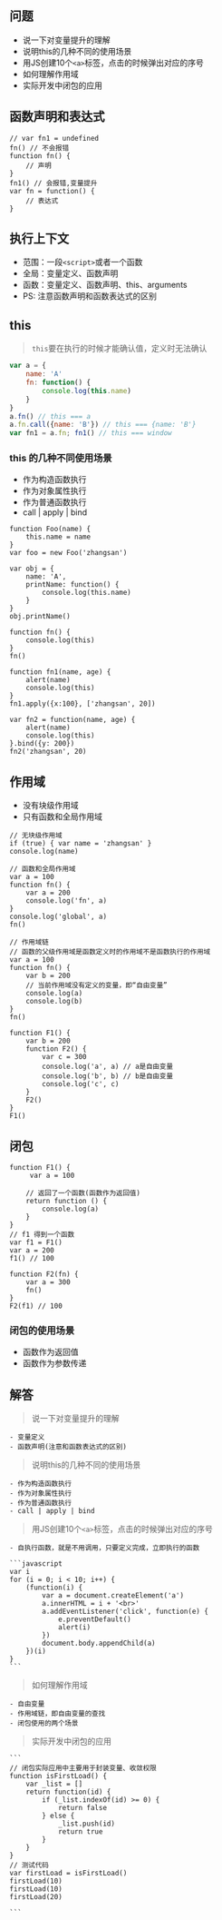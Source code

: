 ## 问题

- 说一下对变量提升的理解
- 说明this的几种不同的使用场景
- 用JS创建10个`<a>`标签，点击的时候弹出对应的序号
- 如何理解作用域
- 实际开发中闭包的应用

## 函数声明和表达式

```
// var fn1 = undefined
fn() // 不会报错
function fn() {
	// 声明
}
fn1() // 会报错,变量提升
var fn = function() {
	// 表达式
}
```

## 执行上下文

- 范围：一段`<script>`或者一个函数
- 全局：变量定义、函数声明 
- 函数：变量定义、函数声明、this、arguments
- PS: 注意函数声明和函数表达式的区别

## this 

> `this`要在执行的时候才能确认值，定义时无法确认

```javascript
var a = {
	name: 'A'
	fn: function() {
		console.log(this.name)
	}
}
a.fn() // this === a
a.fn.call({name: 'B'}) // this === {name: 'B'}
var fn1 = a.fn; fn1() // this === window
```

### this 的几种不同使用场景

- 作为构造函数执行
- 作为对象属性执行
- 作为普通函数执行
- call | apply | bind

```
function Foo(name) {
	this.name = name
}
var foo = new Foo('zhangsan')

var obj = {
	name: 'A',
	printName: function() {
		console.log(this.name)
	}
}
obj.printName()

function fn() {
	console.log(this)
}
fn()

function fn1(name, age) {
	alert(name)
	console.log(this)
}
fn1.apply({x:100}, ['zhangsan', 20])

var fn2 = function(name, age) {
	alert(name)
	console.log(this)
}.bind({y: 200})
fn2('zhangsan', 20)
```

## 作用域

- 没有块级作用域
- 只有函数和全局作用域

```
// 无块级作用域
if (true) { var name = 'zhangsan' }
console.log(name)

// 函数和全局作用域
var a = 100
function fn() {
	var a = 200
	console.log('fn', a)
}
console.log('global', a)
fn()
```
```
// 作用域链
// 函数的父级作用域是函数定义时的作用域不是函数执行的作用域
var a = 100
function fn() {
	var b = 200
	// 当前作用域没有定义的变量，即“自由变量”
	console.log(a)
	console.log(b)
}
fn()

function F1() {
	var b = 200
	function F2() {
		var c = 300
		console.log('a', a) // a是自由变量
		console.log('b', b) // b是自由变量
		console.log('c', c)
	}
	F2()
}
F1()
```

## 闭包

```
function F1() {
	 var a = 100

	// 返回了一个函数(函数作为返回值)
	return function () {
		console.log(a)
	}
}
// f1 得到一个函数
var f1 = F1()
var a = 200
f1() // 100

function F2(fn) {
	var a = 300
	fn()
}
F2(f1) // 100
```

### 闭包的使用场景

- 函数作为返回值
- 函数作为参数传递


## 解答

> 说一下对变量提升的理解

	- 变量定义
	- 函数声明(注意和函数表达式的区别)

> 说明this的几种不同的使用场景

	- 作为构造函数执行
	- 作为对象属性执行
	- 作为普通函数执行
	- call | apply | bind

> 用JS创建10个`<a>`标签，点击的时候弹出对应的序号

	- 自执行函数，就是不用调用，只要定义完成，立即执行的函数

	```javascript
	var i
	for (i = 0; i < 10; i++) {
		(function(i) {
			var a = document.createElement('a')
			a.innerHTML = i + '<br>'
			a.addEventListener('click', function(e) {
				e.preventDefault()
				alert(i)
			})
			document.body.appendChild(a)
		})(i)
	}
	```

> 如何理解作用域

	- 自由变量
	- 作用域链，即自由变量的查找
	- 闭包使用的两个场景


> 实际开发中闭包的应用

	```
	// 闭包实际应用中主要用于封装变量、收敛权限
	function isFirstLoad() {
		var _list = []
		return function(id) {
			if (_list.indexOf(id) >= 0) {
				return false
			} else {
				_list.push(id)
				return true
			}
		}
	}
	// 测试代码
	var firstLoad = isFirstLoad()
	firstLoad(10)
	firstLoad(10)
	firstLoad(20)

	```















































